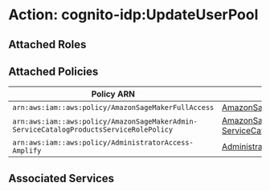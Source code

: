 # Action: cognito-idp:UpdateUserPool

## Attached Roles

## Attached Policies

| Policy ARN | Policy Name |
|------------|-------------|
| `arn:aws:iam::aws:policy/AmazonSageMakerFullAccess` | [AmazonSageMakerFullAccess](../policies.md#amazonsagemakerfullaccess) |
| `arn:aws:iam::aws:policy/AmazonSageMakerAdmin-ServiceCatalogProductsServiceRolePolicy` | [AmazonSageMakerAdmin-ServiceCatalogProductsServiceRolePolicy](../policies.md#amazonsagemakeradmin-servicecatalogproductsservicerolepolicy) |
| `arn:aws:iam::aws:policy/AdministratorAccess-Amplify` | [AdministratorAccess-Amplify](../policies.md#administratoraccess-amplify) |

## Associated Services

